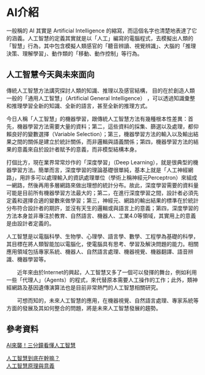 # AI介紹
一般稱的 AI 其實是 Artificial Intelligence 的縮寫，而這個名字也清楚地表達了它的涵義。人工智慧的定義其實就是以「人工」編寫的電腦程式，去模擬出人類的「智慧」行為，其中包含模擬人類感官的「聽音辨讀、視覺辨識」、大腦的「推理決策、理解學習」、動作類的「移動、動作控制」等行為。

## 人工智慧今天與未來面向
傳統人工智慧方法講究探討人類的知識、推理以及感官結構， 目的在於創造人類一般的「通用人工智慧」（Artificial General Intelligence） ，可以透過知識彙整和推理學習全新的知識、全新的語言，甚至全新的推理方式。


今日人稱「人工智慧」的機器學習，跟傳統人工智慧方法有幾種根本性差異：首先，機器學習方法需要大量的資料；第二，這些資料的採集、篩選以及處理，都仰賴良好的變數選擇（Variable Selection）；第三，機器學習方法的輸入以及輸出結果之間的關係是建立於統計關係，而非邏輯與語義關係；第四，機器學習方法的結果的意義來自於設計者賦予的意義，而非模型結構本身。

打個比方，現在業界常常炒作的「深度學習」（Deep Learning），就是很典型的機器學習方法。簡單而言，深度學習的理論基礎很單純，基本上就是「人工神經網路」，用許多可以處理輸入的資訊處理單位（學術上稱神經元Perceptron）來組成一網路，然後再用多層網路來做出理想的統計分布。故此，深度學習需要的資料量可能是目前所有機器學習方法最大的；第二，在進行深度學習之間，設計者必須先定義和選擇合適的變數來做學習；第三，神經元、網路的輸出結果的標準在於統計分布符合設計者的期許，並沒有天生的邏輯或與語言上的意義；第四，深度學習的方法本身並非專注於教育、自然語言、機器人、工業4.0等領域，其實用上的意義是由設計者定義的。

人工智慧是以電腦科學、生物學、心理學、語言學、數學、工程學為基礎的科學，其目標在將人類智能加以電腦化，使電腦具有思考、學習及解決問題的能力。相關應用領域包括專家系統、機器人、自然語言處理、機器視覺、機器翻譯、語音辨識、機器學習等。

　　近年來由於Internet的興起，人工智慧又多了一個可以發揮的舞台，例如利用一些「代理人」（Agents）的程式，來代替原本需要人工操作的工作；此外，類神經網路及基因遺傳演算法也是目前非常熱門的人工智慧相關研究。

　　可想而知的，未來人工智慧的應用，在機器視覺、自然語言處理、專家系統等方面的發展及其如何整合的問題，將是未來人工智慧發展的趨勢。



## 參考資料
[AI來襲！三分鐘看懂人工智慧](https://makerpro.cc/2019/05/introduction-to-ai/)<br>

[人工智慧到底在幹嘛？](https://www.bnext.com.tw/article/42632/what-is-ai)<br>
[人工智慧原理與意義](http://163.28.10.78/content/senior/computer/ks_ks/et/ai/chap1/index.htm)
